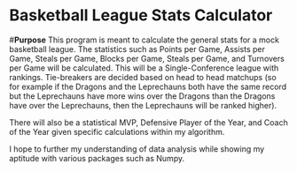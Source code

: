 # Basketball League Stats Calculator

#<b>Purpose</b>
This program is meant to calculate the general stats for a mock basketball league. The statistics such as Points per Game, Assists per Game, Steals per Game, Blocks per Game, Steals per Game, and Turnovers per Game will be calculated. This will be a Single-Conference league with rankings. Tie-breakers are decided based on head to head matchups (so for example if the Dragons and the Leprechauns both have the same record but the Leprechauns have more wins over the Dragons than the Dragons have over the Leprechauns, then the Leprechauns will be ranked higher).

There will also be a statistical MVP, Defensive Player of the Year, and Coach of the Year given specific calculations within my algorithm.

I hope to further my understanding of data analysis while showing my aptitude with various packages such as Numpy.
